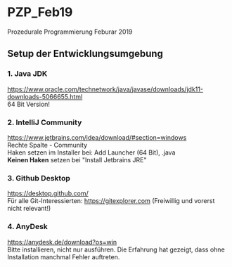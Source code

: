 # PZP_Feb19
Prozedurale Programmierung Feburar 2019

## Setup der Entwicklungsumgebung
### 1. Java JDK 
https://www.oracle.com/technetwork/java/javase/downloads/jdk11-downloads-5066655.html <br>
64 Bit Version!

### 2. IntelliJ Community 
https://www.jetbrains.com/idea/download/#section=windows <br>
Rechte Spalte - Community <br>
Haken setzen im Installer bei: Add Launcher (64 Bit), .java <br>
**Keinen Haken** setzen bei "Install Jetbrains JRE"

### 3. Github Desktop
https://desktop.github.com/ <br>
Für alle Git-Interessierten: https://gitexplorer.com (Freiwillig und vorerst nicht relevant!)

### 4. AnyDesk
https://anydesk.de/download?os=win <br>
Bitte installieren, nicht nur ausführen. Die Erfahrung hat gezeigt, dass ohne Installation manchmal Fehler auftreten.

